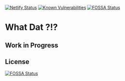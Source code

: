 [![Netlify Status](https://api.netlify.com/api/v1/badges/47515795-a0e2-41a6-812e-4528dfea18f9/deploy-status)](https://app.netlify.com/sites/whatdat/deploys)
[![Known Vulnerabilities](https://snyk.io/test/github/mikesprague/whatdat/badge.svg?targetFile=package.json)](https://snyk.io/test/github/mikesprague/whatdat?targetFile=package.json)
[![FOSSA Status](https://app.fossa.io/api/projects/git%2Bgithub.com%2Fmikesprague%2Fwhatdat.svg?type=shield)](https://app.fossa.io/projects/git%2Bgithub.com%2Fmikesprague%2Fwhatdat?ref=badge_shield)

# What Dat ?!?

## Work in Progress


## License
[![FOSSA Status](https://app.fossa.io/api/projects/git%2Bgithub.com%2Fmikesprague%2Fwhatdat.svg?type=large)](https://app.fossa.io/projects/git%2Bgithub.com%2Fmikesprague%2Fwhatdat?ref=badge_large)
